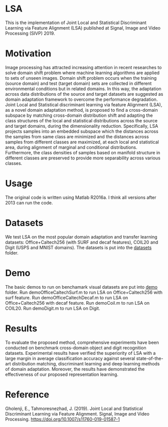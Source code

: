 # LSA
This is the implementation of Joint Local and Statistical Discriminant Learning via Feature Alignment  (LSA) published at Signal, Image and Video Processing (SIVP) 2019.
# Motivation
Image processing has attracted increasing attention in recent researches to solve domain shift problem where machine learning algorithms are applied to sets of unseen images. Domain shift problem occurs when the training (source domain) and test (target domain) sets are collected in different environmental conditions but in related domains. In this way, the adaptation across data distributions of the source and target datasets are suggested as domain adaptation framework to overcome the performance degradation. Joint Local and Statistical discriminant learning via feature Alignment (LSA), as a novel domain adaptation method, is proposed to find a cross-domain subspace by matching cross-domain distribution shift and adapting the class structures of the local and statistical distributions across the source and target domains, during the dimensionality reduction. Specifically, LSA projects samples into an embedded subspace which the distances across the samples from same class are minimized and the distances across samples from different classes are maximized, at each local and statistical area, during alignment of marginal and conditional distributions. Furthermore, the class densities of samples based on manifold structure in different classes are preserved to provide more separability across various classes. 
# Usage
The original code is written using Matlab R2016a. I think all versions after 2013 can run the code.

# Datasets
We test LSA on the most popular domain adaptation and transfer learning datasets: Office+Caltech256 (with SURF and decaf features), COIL20 and Digit (USPS and MNIST domains). The datasets is put into the [datasets](/datasets) folder.

# Demo
The basic demos to run on benchamark visual datasets are put into [demo](/demo) folder. Run demoOfficeCaltechSurf.m to run LSA on Office+Caltech256 with surf feature.
Run demoOfficeCaltechDecaf.m to run LSA on Office+Caltech256 with decaf feature.
Run demoCoil.m to run LSA on COIL20.
Run demoDigit.m to run LSA on Digit.

# Results
To evaluate the proposed method, comprehensive experiments have been conducted on benchmark cross-domain object and digit recognition datasets. Experimental results have verified the superiority of LSA with a large margin in average classification accuracy against several state-of-the-art distribution matching, discriminant learning and deep learning methods of domain adaptation. Moreover, the results have demonstrated the effectiveness of our proposed representation learning.


# Reference
Gholenji, E., Tahmoresnezhad, J. (2019). Joint Local and Statistical Discriminant Learning via Feature Alignment. Signal, Image and Video Processing. https://doi.org/10.1007/s11760-019-01587-1
